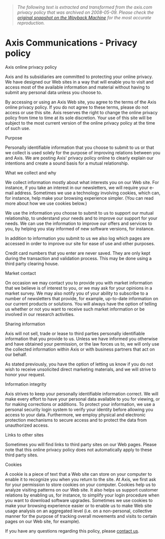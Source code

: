 > *The following text is extracted and transformed from the axis.com privacy policy that was archived on 2008-05-09. Please check the [original snapshot on the Wayback Machine](https://web.archive.org/web/20080509081849id_/http%3A//www.axis.com/privacy.htm) for the most accurate reproduction.*

# Axis Communications - Privacy policy

Axis online privacy policy 

Axis and its subsidiaries are committed to protecting your online privacy. We have designed our Web sites in a way that will enable you to visit and access most of the available information and material without having to submit any personal data unless you choose to. 

By accessing or using an Axis Web site, you agree to the terms of the Axis online privacy policy. If you do not agree to these terms, please do not access or use this site. Axis reserves the right to change the online privacy policy from time to time at its sole discretion. Your use of this site will be subject to the most current version of the online privacy policy at the time of such use. 

Purpose

Personally identifiable information that you choose to submit to us or that we collect is used solely for the purpose of improving relations between you and Axis. We are posting Axis' privacy policy online to clearly explain our intentions and create a sound basis for a mutual relationship. 

What we collect and why

We collect information mostly about what interests you on our Web site. For instance, if you take an interest in our newsletters, we will require your e-mail address. Sometimes we use a technology involving cookies, which can, for instance, help make your browsing experience simpler. (You can read more about how we use cookies below.) 

We use the information you choose to submit to us to support our mutual relationship, to understand your needs and to improve our support for your needs. We can use the information to improve our offers and services to you, by helping you stay informed of new software versions, for instance. 

In addition to information you submit to us we also log which pages are accessed in order to improve our site for ease of use and other purposes. 

Credit card numbers that you enter are never saved. They are only kept during the transaction and validation process. This may be done using a third party clearing house. 

Market contact

On occasion we may contact you to provide you with market information that we believe is of interest to you, or we may ask for your opinions in a market survey. We may also notify you of your ability to subscribe to a number of newsletters that provide, for example, up-to-date information on our current products or solutions. You will always have the option of telling us whether or not you want to receive such market information or be involved in our research activities. 

Sharing information

Axis will not sell, trade or lease to third parties personally identifiable information that you provide to us. Unless we have informed you otherwise and have obtained your permission, or the law forces us to, we will only use the collected information within Axis or with business partners that act on our behalf. 

As stated previously, you have the option of letting us know if you do not wish to receive unsolicited direct marketing materials, and we will strive to honor your request. 

Information integrity

Axis strives to keep your personally identifiable information correct. We will make every effort to have your personal data available to you for viewing, or for making corrections or additions. To protect your information, we use a personal security login system to verify your identity before allowing you access to your data. Furthermore, we employ physical and electronic protection mechanisms to secure access and to protect the data from unauthorized access. 

Links to other sites

Sometimes you will find links to third party sites on our Web pages. Please note that this online privacy policy does not automatically apply to these third party sites. 

Cookies

A cookie is a piece of text that a Web site can store on your computer to enable it to recognize you when you return to the site. At Axis, we first ask for your permission to store cookies on your computer. Cookies help us to analyze visiting patterns on our Web site. It also helps us support customer relations by enabling us, for instance, to simplify your login procedure when you want to download software upgrades. Sometimes we use cookies to make your browsing experience easier or to enable us to make Web site usage analysis on an aggregated level (i.e. on a non-personal, collective manner for the purpose of tracking overall movements and visits to certain pages on our Web site, for example). 

If you have any questions regarding this policy, please [contact us](https://web.archive.org/web/20080509081849id_/http%3A//www.axis.com/request/index.php?r=Privacy%20policy).  
 
